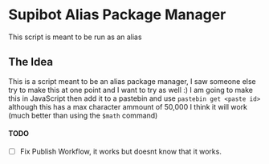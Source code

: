 # Supibot Alias Package Manager

This script is meant to be run as an alias

## The Idea
This is a script meant to be an alias package manager, I saw someone 
else try to make this at one point and I want to try as well :) I am 
going to make this in JavaScript then add it to a pastebin and use 
`pastebin get <paste id>` although this has a max character ammount 
of 50,000 I think it will work (much better than using the `$math` 
command)


#### TODO
- [ ] Fix Publish Workflow, it works but doesnt know that it works.
